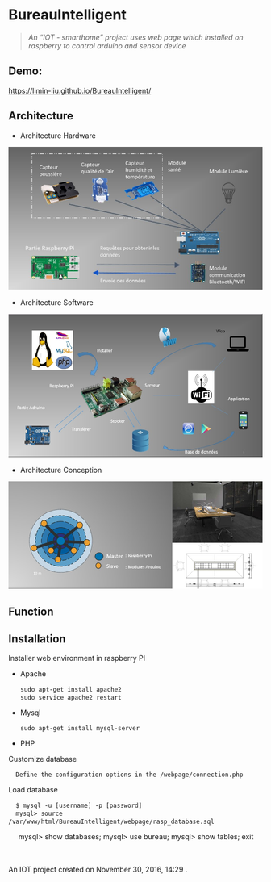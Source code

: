 BureauIntelligent
==========

>_An “IOT - smarthome” project uses web page which installed on raspberry to control arduino and sensor device_ 
   


 
Demo:
-------

https://limin-liu.github.io/BureauIntelligent/


Architecture
---------

* Architecture Hardware 
 
![Architecture hardware](https://github.com/limin-liu/BureauIntelligent/blob/master/Architecture%20hardware.jpg "Architecture hardware")

* Architecture Software 

![Architecture software](https://github.com/limin-liu/BureauIntelligent/blob/master/Architecture%20software.jpg "Architecture software")

* Architecture Conception 

![Architecture Conception](https://github.com/limin-liu/BureauIntelligent/blob/master/Architecture%20constitution.jpg "Architecture Conception")

Function
--------


Installation   
-------------

Installer web environment in raspberry PI

* Apache

      sudo apt-get install apache2
      sudo service apache2 restart
      
* Mysql

      sudo apt-get install mysql-server
      
* PHP




Customize database
      
      Define the configuration options in the /webpage/connection.php
      
Load database
   
      $ mysql -u [username] -p [password]
      mysql> source /var/www/html/BureauIntelligent/webpage/rasp_database.sql
      mysql> show databases; 
      mysql> use bureau;
      mysql> show tables;
      exit
      



  
 </br></br> 
An IOT project created on November 30, 2016, 14:29 .

